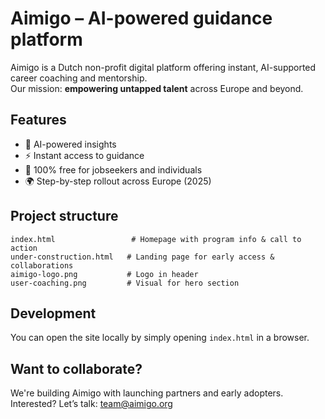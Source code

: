 
# Aimigo – AI-powered guidance platform

Aimigo is a Dutch non-profit digital platform offering instant, AI-supported career coaching and mentorship.  
Our mission: **empowering untapped talent** across Europe and beyond.

## Features

- 🤖 AI-powered insights
- ⚡ Instant access to guidance
- 🤝 100% free for jobseekers and individuals
- 🌍 Step-by-step rollout across Europe (2025)

## Project structure

```
index.html                 # Homepage with program info & call to action
under-construction.html   # Landing page for early access & collaborations
aimigo-logo.png           # Logo in header
user-coaching.png         # Visual for hero section
```

## Development

You can open the site locally by simply opening `index.html` in a browser.

## Want to collaborate?

We're building Aimigo with launching partners and early adopters.  
Interested? Let’s talk: [team@aimigo.org](mailto:team@aimigo.org)
